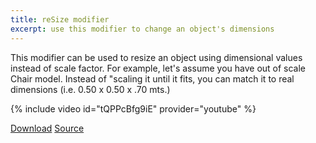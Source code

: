 ```yaml
---
title: reSize modifier
excerpt: use this modifier to change an object's dimensions
---
```

<!-- ![resizer](/assets/images/icons/refGuides.png) -->

This modifier can be used to resize an object using dimensional values instead of scale factor. For example, let's assume you have out of scale Chair model. Instead of "scaling it until it fits, you can match it to real dimensions (i.e. 0.50 x 0.50 x .70 mts.)

{% include video id="tQPPcBfg9iE" provider="youtube" %}

<a href="https://apps.autodesk.com/3DSMAX/en/Detail/Index?id=400416994353627831" class="btn btn--primary">Download</a>  <a href="https://github.com/HAG87/maxscript-assorted/blob/master/release/plugin/HAG_resizer.mse" class="btn btn--inverse">Source</a>